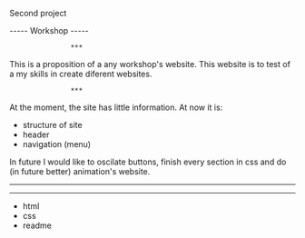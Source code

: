 Second project

----- Workshop -----


                   ***


This is a proposition of a any workshop's website. 
This website is to test of a my skills in create diferent websites. 


                   ***

At the moment, the site has little information.
At now it is: 
- structure of site 
- header 
- navigation (menu)

In future I would like to oscilate buttons, finish every section in css and do (in future better) animation's website.


----------------------------------------------------------
----------------------------------------------------------


+ html 
+ css 
+ readme
